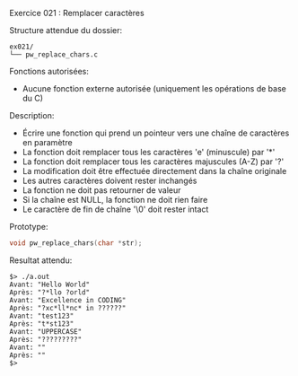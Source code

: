 Exercice 021 : Remplacer caractères

Structure attendue du dossier:

```
ex021/
└── pw_replace_chars.c
```

Fonctions autorisées:

- Aucune fonction externe autorisée (uniquement les opérations de base du C)

Description:

- Écrire une fonction qui prend un pointeur vers une chaîne de caractères en paramètre
- La fonction doit remplacer tous les caractères 'e' (minuscule) par '\*'
- La fonction doit remplacer tous les caractères majuscules (A-Z) par '?'
- La modification doit être effectuée directement dans la chaîne originale
- Les autres caractères doivent rester inchangés
- La fonction ne doit pas retourner de valeur
- Si la chaîne est NULL, la fonction ne doit rien faire
- Le caractère de fin de chaîne '\0' doit rester intact

Prototype:

```c
void pw_replace_chars(char *str);
```

Resultat attendu:

```
$> ./a.out
Avant: "Hello World"
Après: "?*llo ?orld"
Avant: "Excellence in CODING"
Après: "?xc*ll*nc* in ??????"
Avant: "test123"
Après: "t*st123"
Avant: "UPPERCASE"
Après: "?????????"
Avant: ""
Après: ""
$>
```
